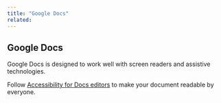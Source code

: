 ```yaml
---
title: "Google Docs"
related:
---
```


## Google Docs

Google Docs is designed to work well with screen readers and assistive technologies.

Follow [Accessibility for Docs editors](https://support.google.com/docs/answer/6199477?hl=en) to make your document readable by everyone.
